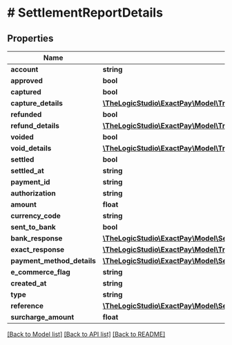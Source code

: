 # # SettlementReportDetails

## Properties

Name | Type | Description | Notes
------------ | ------------- | ------------- | -------------
**account** | **string** |  | [optional]
**approved** | **bool** |  | [optional]
**captured** | **bool** |  | [optional]
**capture_details** | [**\TheLogicStudio\ExactPay\Model\TransactionsReportDetailsCaptureDetails**](TransactionsReportDetailsCaptureDetails.md) |  | [optional]
**refunded** | **bool** |  | [optional]
**refund_details** | [**\TheLogicStudio\ExactPay\Model\TransactionsReportDetailsCaptureDetails**](TransactionsReportDetailsCaptureDetails.md) |  | [optional]
**voided** | **bool** |  | [optional]
**void_details** | [**\TheLogicStudio\ExactPay\Model\TransactionsReportDetailsCaptureDetails**](TransactionsReportDetailsCaptureDetails.md) |  | [optional]
**settled** | **bool** |  | [optional]
**settled_at** | **string** |  | [optional]
**payment_id** | **string** |  | [optional]
**authorization** | **string** |  | [optional]
**amount** | **float** |  | [optional]
**currency_code** | **string** |  | [optional]
**sent_to_bank** | **bool** |  | [optional]
**bank_response** | [**\TheLogicStudio\ExactPay\Model\SettlementReportDetailsBankResponse**](SettlementReportDetailsBankResponse.md) |  | [optional]
**exact_response** | [**\TheLogicStudio\ExactPay\Model\TransactionsReportDetailsBankResponse**](TransactionsReportDetailsBankResponse.md) |  | [optional]
**payment_method_details** | [**\TheLogicStudio\ExactPay\Model\SettlementReportDetailsPaymentMethodDetails**](SettlementReportDetailsPaymentMethodDetails.md) |  | [optional]
**e_commerce_flag** | **string** |  | [optional]
**created_at** | **string** |  | [optional]
**type** | **string** |  | [optional]
**reference** | [**\TheLogicStudio\ExactPay\Model\SettlementReportDetailsReference**](SettlementReportDetailsReference.md) |  | [optional]
**surcharge_amount** | **float** |  | [optional]

[[Back to Model list]](../../README.md#models) [[Back to API list]](../../README.md#endpoints) [[Back to README]](../../README.md)
